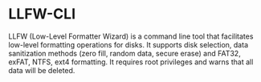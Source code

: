 # LLFW-CLI
LLFW (Low-Level Formatter Wizard) is a command line tool that facilitates low-level formatting operations for disks. It supports disk selection, data sanitization methods (zero fill, random data, secure erase) and FAT32, exFAT, NTFS, ext4 formatting. It requires root privileges and warns that all data will be deleted.
